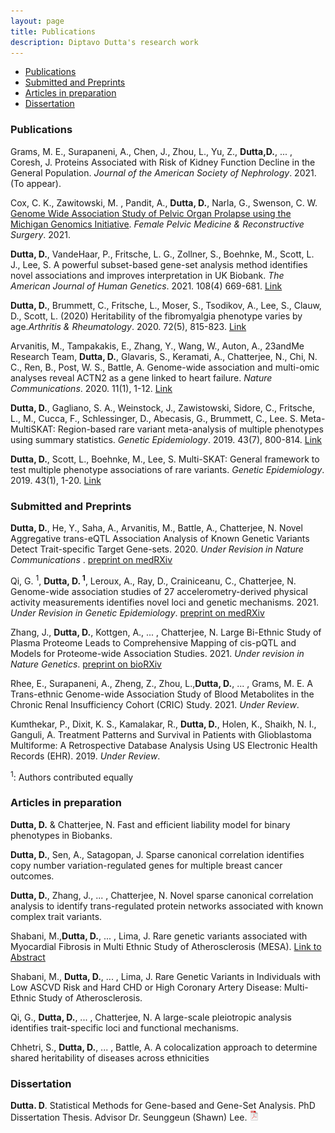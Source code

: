 ```yaml
---
layout: page
title: Publications
description: Diptavo Dutta's research work
---
```


<div class="navbar">
    <div class="navbar-inner">
        <ul class="nav">
            <li><a href="#articles">Publications</a></li>
            <li><a href="#submitted">Submitted and Preprints </a></li>
            <li><a href="#Working">Articles in preparation</a></li>            
            <li><a href="#dissertation">Dissertation</a></li>
        </ul>
    </div>
</div>


### <a name="articles"></a> Publications

 
Grams, M. E., Surapaneni, A., Chen, J., Zhou, L., Yu, Z., **Dutta,D.**, ... , Coresh, J. Proteins Associated with Risk of Kidney Function Decline in the General Population. *Journal of the American Society of Nephrology*. 2021. (To appear).

Cox, C. K., Zawitowski, M. , Pandit, A., **Dutta, D.**, Narla, G., Swenson, C. W. [Genome Wide Association Study of Pelvic Organ Prolapse using the Michigan Genomics Initiative](https://europepmc.org/article/med/34027909). *Female Pelvic Medicine & Reconstructive Surgery*. 2021.

 **Dutta, D.**, VandeHaar, P., Fritsche, L. G., Zollner, S., Boehnke, M., Scott, L. J., Lee, S. A powerful subset-based gene-set analysis method identifies novel associations and improves interpretation in UK Biobank. *The American Journal of Human Genetics*. 2021. 108(4) 669-681. [Link](https://www.sciencedirect.com/science/article/abs/pii/S0002929721000586)

**Dutta, D.**, Brummett, C., Fritsche, L., Moser, S., Tsodikov, A., Lee, S., Clauw, D., Scott, L. (2020) Heritability of the fibromyalgia phenotype varies by age.*Arthritis & Rheumatology*. 2020. 72(5), 815-823. [Link](https://onlinelibrary.wiley.com/doi/abs/10.1002/art.41171)

Arvanitis, M., Tampakakis, E., Zhang, Y., Wang, W., Auton, A., 23andMe Research Team, **Dutta, D.**, Glavaris, S., Keramati, A., Chatterjee, N., Chi, N. C., Ren, B., Post, W. S., Battle, A. Genome-wide association and multi-omic analyses reveal ACTN2 as a gene linked to heart failure. *Nature Communications*. 2020. 11(1), 1-12. [Link](https://www.nature.com/articles/s41467-020-14843-7)

**Dutta, D.**, Gagliano, S. A., Weinstock, J., Zawistowski, Sidore, C., Fritsche, L., M., Cucca, F., Schlessinger, D., Abecasis, G., Brummett, C.,  Lee. S. Meta-MultiSKAT: Region-based rare variant meta-analysis of multiple phenotypes using summary statistics. *Genetic Epidemiology*. 2019. 43(7), 800-814. [Link](https://www.ncbi.nlm.nih.gov/pmc/articles/PMC7006736/)

**Dutta, D.**, Scott, L., Boehnke, M., Lee, S. Multi-SKAT: General framework to test multiple phenotype associations of rare variants.  *Genetic Epidemiology*. 2019. 43(1), 1-20. [Link](https://pubmed.ncbi.nlm.nih.gov/30298564/])

  

### <a name="submitted"></a> Submitted and Preprints

**Dutta, D.**, He, Y., Saha, A., Arvanitis, M., Battle, A., Chatterjee, N. Novel Aggregative trans-eQTL Association Analysis of Known Genetic Variants Detect Trait-specific Target Gene-sets.  2020. *Under Revision in Nature Communications* . [preprint on medRXiv](https://www.medrxiv.org/content/10.1101/2020.09.29.20204388v2)

Qi, G. <sup> 1</sup>, **Dutta, D.<sup> 1</sup>**, Leroux, A., Ray, D., Crainiceanu, C., Chatterjee, N. Genome-wide association studies of 27 accelerometry-derived physical activity measurements identifies novel loci and genetic mechanisms. 2021. *Under Revision in Genetic Epidemiology*. [preprint on medRXiv](https://www.medrxiv.org/content/10.1101/2021.02.15.21251499v2)

Zhang, J., **Dutta, D.**, Kottgen, A., ... , Chatterjee, N. Large Bi-Ethnic Study of Plasma Proteome Leads to Comprehensive Mapping of cis-pQTL and Models for Proteome-wide Association Studies. 2021. *Under revision in Nature Genetics*. [preprint on bioRXiv](https://www.biorxiv.org/content/10.1101/2021.03.15.435533v1.abstract)

Rhee, E., Surapaneni, A., Zheng, Z., Zhou, L.,**Dutta, D.**, ... , Grams, M. E. A Trans-ethnic Genome-wide Association Study of Blood Metabolites in the Chronic Renal Insufficiency Cohort (CRIC) Study. 2021. *Under Review*.

Kumthekar, P., Dixit, K. S., Kamalakar, R., **Dutta, D.**, Holen, K., Shaikh, N. I., Ganguli, A. Treatment Patterns and Survival in Patients with Glioblastoma Multiforme: A Retrospective Database Analysis Using US Electronic Health Records (EHR). 2019. *Under Review*.

<sup>1</sup>: Authors contributed equally

### <a name="Working"></a> Articles in preparation

**Dutta, D.** & Chatterjee, N. Fast and efficient liability model for binary phenotypes in Biobanks.

**Dutta, D.**, Sen, A., Satagopan, J. Sparse canonical correlation identifies copy number variation-regulated genes for multiple breast cancer outcomes.

**Dutta, D.**, Zhang, J., ... , Chatterjee, N. Novel sparse canonical correlation analysis to identify trans-regulated protein networks associated with known complex trait variants.

Shabani, M.,**Dutta, D.**, ... , Lima, J. Rare genetic variants associated with Myocardial Fibrosis in Multi Ethnic Study of Atherosclerosis (MESA). [Link to Abstract](https://www.jacc.org/doi/full/10.1016/S0735-1097%2821%2902202-6)

Shabani, M., **Dutta, D.**, ... , Lima, J. Rare Genetic Variants in Individuals with Low ASCVD Risk and Hard CHD or High Coronary Artery Disease: Multi-Ethnic Study of Atherosclerosis.

Qi, G., **Dutta, D.**, ... , Chatterjee, N. A large-scale pleiotropic analysis identifies trait-specific loci and functional mechanisms.

Chhetri, S., **Dutta, D.**, ... , Battle, A. A colocalization approach to determine shared heritability of diseases across ethnicities


### <a name="dissertation"></a> Dissertation


**Dutta. D**. Statistical Methods for Gene-based and Gene-Set Analysis. PhD Dissertation Thesis. Advisor Dr. Seunggeun (Shawn) Lee. [![pdf](icons16/pdf-icon.png)](diptavo_1.pdf)








